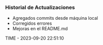 ### Historial de Actualizaciones

- Agregados commits desde máquina local
- Corregidos errores
- Mejoras en el README.md

TIME - 2023-09-20 22:51:10